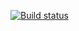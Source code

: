[![Build status](https://ci.appveyor.com/api/projects/status/vl2ttqnvyt2kj69q/branch/main?svg=true)](https://ci.appveyor.com/project/marrinaanna/aqa21/branch/main)